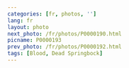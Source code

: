 ```yaml
---
categories: [fr, photos, '']
lang: fr
layout: photo
next_photo: /fr/photos/P0000190.html
picname: P0000193
prev_photo: /fr/photos/P0000192.html
tags: [Blood, Dead Springbock]
---
```

